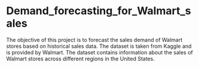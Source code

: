 # Demand_forecasting_for_Walmart_sales
The objective of this project is to forecast the sales demand of Walmart stores based on historical sales data. The dataset is taken from Kaggle and is provided by Walmart. The dataset contains information about the sales of Walmart stores across different regions in the United States.
